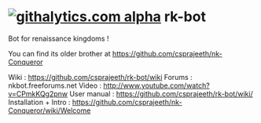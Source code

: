 [![githalytics.com alpha](https://cruel-carlota.pagodabox.com/1ac50612628a679355f6ebd27b47598a "githalytics.com")](http://githalytics.com/csprajeeth/rk-bot)
rk-bot
======

Bot for renaissance kingdoms !

You can find its older brother at https://github.com/csprajeeth/nk-Conqueror

Wiki : https://github.com/csprajeeth/rk-bot/wiki
Forums : nkbot.freeforums.net
Video : http://www.youtube.com/watch?v=CPmkKQg2pnw
User manual : https://github.com/csprajeeth/rk-bot/wiki/
Installation + Intro  : https://github.com/csprajeeth/nk-Conqueror/wiki/Welcome

